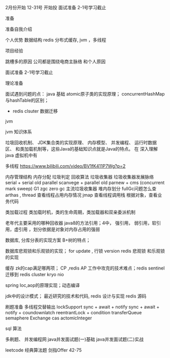 
2月份开始  12-31号 开始投
面试准备      2-1号学习截止

准备 


准备自我介绍



个人优势
数据结构
redis 分布式缓存, jvm ，多线程


项目经验

跳槽多的原因
公司都是围绕电商主脉络
和个人原因


面试准备      2-1号学习截止

理论准备

面试遇到问题的点：
java 基础
atomic原子类的实现原理；
concurrentHashMap与hashTable的区别； 
+ redis clsuter 数据迁移 

jvm 

jvm 知识体系


垃圾回收机制、
JDK集合类的实现原理、
内存模型、
并发编程、
运行时数据区、
和类加载机制等，这些Java的基础知识点就是Java的特点。
在 深入理解java 虚拟机中有

多线程
https://www.bilibili.com/video/BV1fK411P7Wg?p=2

内存管理结构
内存分配
垃圾判定
回收算法 
垃圾收集器
垃圾收集器发展脉络
serial + serial old
parallel scanvege + parallel old
parnew + cms (concurrent mark sweep)
G1
zgc zero gc
主流垃圾收集器
堆内存划分 
fullGc问题怎么查
arthas , 
thread 查看线程占用内存情况
jmap 查看线程调用栈
根据对象，查看业务代码

类加载过程
类加载时机，类的生命周期，类加载器和双亲委派机制

老年代主要采用的哪种回收器
java8的方法引用；4中，
 强引用， 弱引用，软引用，虚引用 ，划分依据是对象对内存占用的强弱
 

数据库,
分库分表的实现方案
B+树的特点；

数据库悲观锁和乐观锁的实现；
for update , 行锁
version 
redis 悲观锁 和乐观锁的实现


缓存
zk的cap满足哪两项； CP ,redis AP
工作中攻克的技术难点；redis sentinel 迁移到 redis  cluster
kryo  nio 


spring 
Ioc,aop的原理实现；动态编译

jdk中的设计模式；
最近研究的技术和代码,
redis  设计与实现
redis 源码 


刷题准备
多线程交替输出
lockSupport
sync + await + notify
sync + await + notify + coundownlatch
reentrantLock + condition
transferQueue
semaphere
Exchange
cas
actomicInteger

sql
算法


多刷题、
并发编程网 
java并发面试题(一)基础
java并发面试题(二)实战

leetcode 经典算法题
剑指Offer 42-75